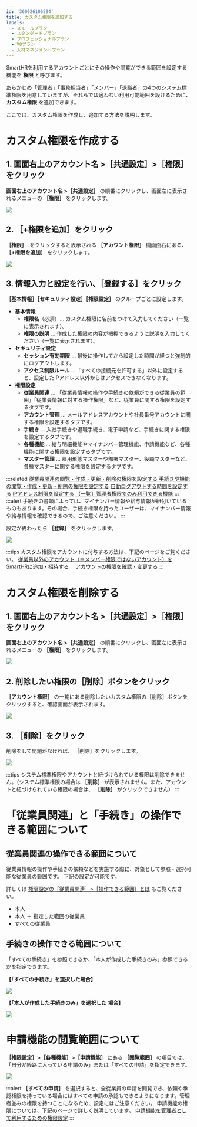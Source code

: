 ```yaml
---
id: '360026106594'
title: カスタム権限を追加する
labels:
  - スモールプラン
  - スタンダードプラン
  - プロフェッショナルプラン
  - ¥0プラン
  - 人材マネジメントプラン
---
```

SmartHRを利用するアカウントごとにその操作や閲覧ができる範囲を設定する機能を **権限** と呼びます。

あらかじめ「管理者」「事務担当者」「メンバー」「退職者」の4つのシステム標準権限を用意していますが、それらでは適わない利用可能範囲を設けるために、 **カスタム権限** を追加できます。

ここでは、カスタム権限を作成し、追加する方法を説明します。

# カスタム権限を作成する

## 1\. 画面右上のアカウント名 >［共通設定］>［権限］をクリック

 **画面右上のアカウント名 >［共通設定］** の順番にクリックし、画面左に表示されるメニューの **［権限］** をクリックします。

![](./img01.png)

## 2\. ［+権限を追加］をクリック

 **［権限］**  をクリックすると表示される **［アカウント権限］** 欄画面右にある、 **［+権限を追加］** をクリックします。

![](./mceclip0.png)

## 3\. 情報入力と設定を行い、［登録する］をクリック

 **［基本情報］［セキュリティ設定］［権限設定］** のグループごとに設定します。

- **基本情報**
    - **権限名**（必須）… カスタム権限に名前をつけて入力してください（一覧に表示されます）。
    - **権限の説明** … 作成した権限の内容が把握できるように説明を入力してください（一覧に表示されます）。
- **セキュリティ設定**
    - **セッション有効期限** … 最後に操作してから設定した時間が経つと強制的にログアウトします。
    - **アクセス制限ルール** …「すべての接続元を許可する」以外に設定すると、設定したIPアドレス以外からはアクセスできなくなります。
- **権限設定**
    - **従業員関連** … 「従業員情報の操作や手続きの依頼ができる従業員の範囲」「従業員情報に対する操作権限」など、従業員に関する権限を設定するタブです。
    - **アカウント管理** … メールアドレスアカウントや社員番号アカウントに関する権限を設定するタブです。
    - **手続き** … 入社手続きや退職手続き、電子申請など、手続きに関する権限を設定するタブです。
    - **各種機能** … 給与明細機能やマイナンバー管理機能、申請機能など、各種機能に関する権限を設定するタブです。
    - **マスター管理** … 雇用形態マスターや部署マスター、役職マスターなど、各種マスターに関する権限を設定するタブです。

:::related
[従業員関連の閲覧・作成・更新・削除の権限を設定する](https://knowledge.smarthr.jp/hc/ja/articles/1500001368101)
[手続きや機能の閲覧・作成・更新・削除の権限を設定する](https://knowledge.smarthr.jp/hc/ja/articles/360041268873)
[自動ログアウトする時間を設定する](https://knowledge.smarthr.jp/hc/ja/articles/360026105594)
[IPアドレス制限を設定する](https://knowledge.smarthr.jp/hc/ja/articles/360026265753)
[【一覧】管理者権限でのみ利用できる機能](https://knowledge.smarthr.jp/hc/ja/articles/360060310914)
:::
:::alert
手続きの書類によっては、マイナンバー情報や給与情報が紐付いているものもあります。その場合、手続き権限を持ったユーザーは、マイナンバー情報や給与情報を確認できるので、ご注意ください。
:::

設定が終わったら **［登録］** をクリックします。

![](./mceclip1.png)

:::tips
カスタム権限をアカウントに付与する方法は、下記のページをご覧ください。
[従業員以外のアカウント（＝メンバー権限ではないアカウント）をSmartHRに追加・招待する](https://knowledge.smarthr.jp/hc/ja/articles/360026265313)　
[アカウントの権限を確認・変更する](https://knowledge.smarthr.jp/hc/ja/articles/360026106574)
:::

# カスタム権限を削除する

## 1\. 画面右上のアカウント名 >［共通設定］>［権限］をクリック

 **画面右上のアカウント名 >［共通設定］** の順番にクリックし、画面左に表示されるメニューの **［権限］** をクリックします。

![](https://knowledge.smarthr.jp/hc/article_attachments/360071986333/img01.png)

## 2\. 削除したい権限の［削除］ボタンをクリック

 **［アカウント権限］** の一覧にある削除したいカスタム権限の［削除］ボタンをクリックすると、確認画面が表示されます。

![](./mceclip3.png)

## 3\. ［削除］をクリック

削除をして問題がなければ、 ［削除］をクリックします。

![](./mceclip4.png)

:::tips
システム標準権限やアカウントと紐づけられている権限は削除できません。（システム標準権限の場合は **［削除］** が表示されません。また、アカウントと紐づけられている権限の場合は、 **［削除］** がクリックできません）
:::

# 「従業員関連」と「手続き」の操作できる範囲について

## 従業員関連の操作できる範囲について

従業員情報の操作や手続きの依頼などを実施する際に、対象として参照・選択可能な従業員の範囲です。
下記の設定が可能です。

詳しくは [権限設定の［従業員関連］>［操作できる範囲］とは](https://knowledge.smarthr.jp/hc/ja/articles/360026264173) もご覧ください。

- 本人
- 本人 ＋ 指定した範囲の従業員
- すべての従業員

## 手続きの操作できる範囲について

「すべての手続き」を参照できるか、「本人が作成した手続きのみ」参照できるかを指定できます。

 **【「すべての手続き」を選択した場合】** 

![](./__________2022-02-16_17_18_15.png)

 **【「本人が作成した手続きのみ」を選択した**  **場合】** 

![](./__________2022-02-16_17_20_33.png)

# 申請機能の閲覧範囲について

 **［権限設定］>［各種機能］>［申請機能］** にある **［閲覧範囲］** の項目では、「自分が経路に入っている申請のみ」または「すべての申請」を指定できます。

![](./mceclip6.png)

:::alert
 **［すべての申請］** を選択すると、全従業員の申請を閲覧でき、依頼や承認権限を持っている場合にはすべての申請の承認もできるようになります。管理者並みの権限を持つことになるため、設定にはご注意ください。
申請機能の権限については、下記のページで詳しく説明しています。
[申請機能を管理者として利用するための権限設定](https://knowledge.smarthr.jp/hc/ja/articles/360026262453)
:::
